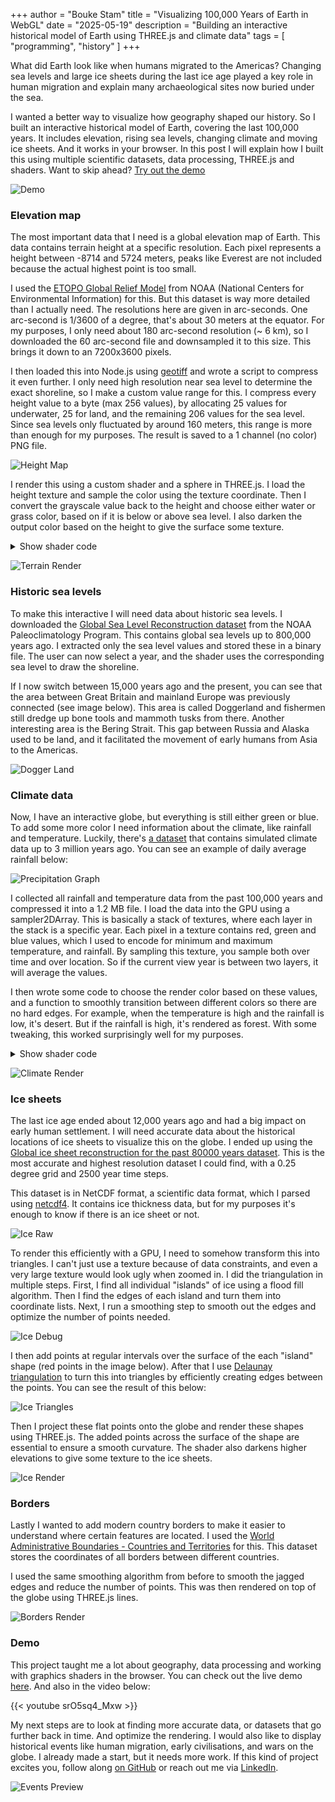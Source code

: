 +++ 
author = "Bouke Stam" 
title = "Visualizing 100,000 Years of Earth in WebGL" 
date = "2025-05-19" 
description = "Building an interactive historical model of Earth using THREE.js and climate data" 
tags = [ "programming", "history" ] 
+++

What did Earth look like when humans migrated to the Americas? Changing sea levels and large ice sheets during the last ice age played a key role in human migration and explain many archaeological sites now buried under the sea. 

I wanted a better way to visualize how geography shaped our history. So I built an interactive historical model of Earth, covering the last 100,000 years. It includes elevation, rising sea levels, changing climate and moving ice sheets. And it works in your browser. In this post I will explain how I built this using multiple scientific datasets, data processing, THREE.js and shaders. Want to skip ahead? [Try out the demo](https://technistuff.com/history-from-space)

![Demo](/images/earth_demo.png)

### Elevation map

The most important data that I need is a global elevation map of Earth. This data contains terrain height at a specific resolution. Each pixel represents a height between -8714 and 5724 meters, peaks like Everest are not included because the actual highest point is too small.

I used the [ETOPO Global Relief Model](https://www.ncei.noaa.gov/products/etopo-global-relief-model) from NOAA (National Centers for Environmental Information) for this. But this dataset is way more detailed than I actually need. The resolutions here are given in arc-seconds. One arc-second is 1/3600 of a degree, that's about 30 meters at the equator. For my purposes, I only need about 180 arc-second resolution (~ 6 km), so I downloaded the 60 arc-second file and downsampled it to this size. This brings it down to an 7200x3600 pixels.

I then loaded this into Node.js using [geotiff](https://www.npmjs.com/package/geotiff) and wrote a script to compress it even further. I only need high resolution near sea level to determine the exact shoreline, so I make a custom value range for this. I compress every height value to a byte (max 256 values), by allocating 25 values for underwater, 25 for land, and the remaining 206 values for the sea level. Since sea levels only fluctuated by around 160 meters, this range is more than enough for my purposes. The result is saved to a 1 channel (no color) PNG file.

![Height Map](/images/earth_height.png)

I render this using a custom shader and a sphere in THREE.js. I load the height texture and sample the color using the texture coordinate. Then I convert the grayscale value back to the height and choose either water or grass color, based on if it is below or above sea level. I also darken the output color based on the height to give the surface some texture.

<details>
<summary>Show shader code</summary>
{{< highlight glsl >}}
vec4 heightColor = texture2D(heightTexture, vUv);
float heightIntensity = heightColor.r * 255.0;

float height = 0.0;

if (heightIntensity < 25.0) {
  height = -150.0 + (25.0 - heightIntensity) / 25.0 * -8714.0;
} else if (heightIntensity <= 230.0) {
  height = heightIntensity - 175.0;
} else {
  height = (heightIntensity - 230.0) / 25.0 * 5724.0;
}

if (height < sealevel) {
  float darkness = 1.0 - (height / -8714.0 * 0.25);
  outColor = waterColor * darkness;
} else {
  float darkness = 1.0 - (height / 5724.0 * 0.25);
  outColor = grassColor * darkness;
}
{{< /highlight >}}
</details>

![Terrain Render](/images/earth_height_render.png)

### Historic sea levels

To make this interactive I will need data about historic sea levels. I downloaded the [Global Sea Level Reconstruction dataset](https://www1.ncdc.noaa.gov/pub/data/paleo/contributions_by_author/spratt2016/spratt2016.txt) from the NOAA Paleoclimatology Program. This contains global sea levels up to 800,000 years ago. I extracted only the sea level values and stored these in a binary file. The user can now select a year, and the shader uses the corresponding sea level to draw the shoreline.

If I now switch between 15,000 years ago and the present, you can see that the area between Great Britain and mainland Europe was previously connected (see image below). This area is called Doggerland and fishermen still dredge up bone tools and mammoth tusks from there. Another interesting area is the Bering Strait. This gap between Russia and Alaska used to be land, and it facilitated the movement of early humans from Asia to the Americas.

![Dogger Land](/images/earth_doggerland_transition.png)

### Climate data

Now, I have an interactive globe, but everything is still either green or blue. To add some more color I need information about the climate, like rainfall and temperature. Luckily, there's [a dataset](https://www.ncei.noaa.gov/access/paleo-search/study/38661) that contains simulated climate data up to 3 million years ago. You can see an example of daily average rainfall below:

![Precipitation Graph](/images/earth_precipitation.png)

I collected all rainfall and temperature data from the past 100,000 years and compressed it into a 1.2 MB file. I load the data into the GPU using a sampler2DArray. This is basically a stack of textures, where each layer in the stack is a specific year. Each pixel in a texture contains red, green and blue values, which I used to encode for minimum and maximum temperature, and rainfall. By sampling this texture, you sample both over time and over location. So if the current view year is between two layers, it will average the values.

I then wrote some code to choose the render color based on these values, and a function to smoothly transition between different colors so there are no hard edges. For example, when the temperature is high and the rainfall is low, it's desert. But if the rainfall is high, it's rendered as forest. With some tweaking, this worked surprisingly well for my purposes.

<details>
<summary>Show shader code</summary>
{{< highlight glsl >}}
vec3 slideColor(vec3 from, vec3 to, float value, float low, float high) {
  float ratio = (value - low) / (high - low);
  return mix(from, to, ratio);
}

vec3 color = slideColor(
  slideColor(
    snowColor, 
    slideColor(desertColor, grassColor, precipitation, 250.0, 500.0), 
    maxTemp, 5.0, 10.0
  ),
  slideColor(
    slideColor(desertColor, grassColor, precipitation, 400.0, 1000.0),
    slideColor(grassColor, forestColor, precipitation, 1000.0, 2000.0),
    precipitation, 200.0, 1000.0
  ),
  maxTemp, 0.0, 10.0
);
{{< /highlight >}}
</details>

![Climate Render](/images/earth_climate.png)

### Ice sheets

The last ice age ended about 12,000 years ago and had a big impact on early human settlement. I will need accurate data about the historical locations of ice sheets to visualize this on the globe. I ended up using the [Global ice sheet reconstruction for the past 80000 years dataset](https://doi.pangaea.de/10.1594/PANGAEA.905800). This is the most accurate and highest resolution dataset I could find, with a 0.25 degree grid and 2500 year time steps.

This dataset is in NetCDF format, a scientific data format, which I parsed using [netcdf4](https://www.npmjs.com/package/netcdf4). It contains ice thickness data, but for my purposes it's enough to know if there is an ice sheet or not.

![Ice Raw](/images/earth_ice_raw.png)

To render this efficiently with a GPU, I need to somehow transform this into triangles. I can't just use a texture because of data constraints, and even a very large texture would look ugly when zoomed in. I did the triangulation in multiple steps. First, I find all individual "islands" of ice using a flood fill algorithm. Then I find the edges of each island and turn them into coordinate lists. Next, I run a smoothing step to smooth out the edges and optimize the number of points needed.

![Ice Debug](/images/earth_ice.svg)

I then add points at regular intervals over the surface of the each "island" shape (red points in the image below). After that I use [Delaunay triangulation](https://github.com/mapbox/delaunator) to turn this into triangles by efficiently creating edges between the points. You can see the result of this below:

![Ice Triangles](/images/earth_triangles.png)

Then I project these flat points onto the globe and render these shapes using THREE.js. The added points across the surface of the shape are essential to ensure a smooth curvature. The shader also darkens higher elevations to give some texture to the ice sheets.

![Ice Render](/images/earth_ice.png)

### Borders

Lastly I wanted to add modern country borders to make it easier to understand where certain features are located. I used the [World Administrative Boundaries - Countries and Territories](https://public.opendatasoft.com/explore/dataset/world-administrative-boundaries/export/) for this. This dataset stores the coordinates of all borders between different countries.

I used the same smoothing algorithm from before to smooth the jagged edges and reduce the number of points. This was then rendered on top of the globe using THREE.js lines.

![Borders Render](/images/earth_borders.png)

### Demo

This project taught me a lot about geography, data processing and working with graphics shaders in the browser. You can check out the live demo [here](https://technistuff.com/history-from-space). And also in the video below:

{{< youtube srO5sq4_Mxw >}}

My next steps are to look at finding more accurate data, or datasets that go further back in time. And optimize the rendering. I would also like to display historical events like human migration, early civilisations, and wars on the globe. I already made a start, but it needs more work. If this kind of project excites you, follow along [on GitHub](https://github.com/boukestam/history-from-space) or reach out me via [LinkedIn](https://www.linkedin.com/in/bouke-stam-0a1235107/).

![Events Preview](/images/earth_preview.png)
